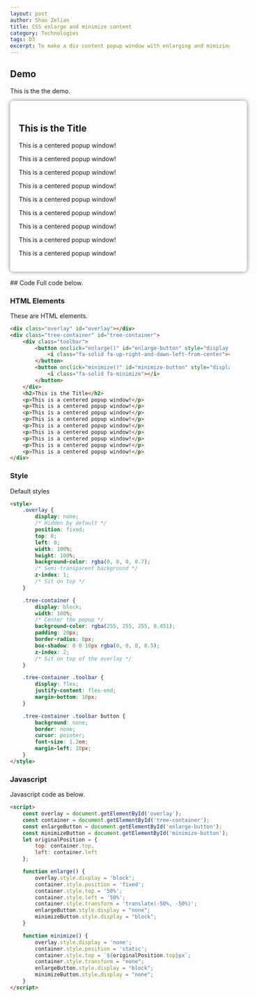 ```yaml
---
layout: post
author: Shao Zelian
title: CSS enlarge and minimize content
category: Technologies
tags: D3
excerpt: To make a div content popup window with enlarging and mimizing functions.
---
```


<style>
    .overlay {
        display: none;
        /* Hidden by default */
        position: fixed;
        top: 0;
        left: 0;
        width: 100%;
        height: 100%;
        background-color: rgba(0, 0, 0, 0.7);
        /* Semi-transparent background */
        z-index: 1;
        /* Sit on top */
    }

    .tree-container {
        display: block;
        width: 100%;
        /* Center the popup */
        background-color: rgba(255, 255, 255, 0.451);
        padding: 20px;
        border-radius: 8px;
        box-shadow: 0 0 10px rgba(0, 0, 0, 0.5);
        z-index: 2;
        /* Sit on top of the overlay */
    }

    .tree-container .toolbar {
        display: flex;
        justify-content: flex-end;
        margin-bottom: 10px;
    }

    .tree-container .toolbar button {
        background: none;
        border: none;
        cursor: pointer;
        font-size: 1.2em;
        margin-left: 10px;
    }
</style>

## Demo
This is the the demo.

<div class="overlay" id="overlay"></div>
<div class="tree-container" id="tree-container">
    <div class="toolbar">
        <button onclick="enlarge()" id="enlarge-button" style="display: block;">
            <i class="fa-solid fa-up-right-and-down-left-from-center"></i>
        </button>
        <button onclick="minimize()" id="minimize-button" style="display: none;">
            <i class="fa-solid fa-minimize"></i>
        </button>
    </div>
    <h2>This is the Title</h2>
    <p>This is a centered popup window!</p>
    <p>This is a centered popup window!</p>
    <p>This is a centered popup window!</p>
    <p>This is a centered popup window!</p>
    <p>This is a centered popup window!</p>
    <p>This is a centered popup window!</p>
    <p>This is a centered popup window!</p>
    <p>This is a centered popup window!</p>
    <p>This is a centered popup window!</p>
</div>

<script>
    const overlay = document.getElementById('overlay');
    const container = document.getElementById('tree-container');
    const enlargeButton = document.getElementById('enlarge-button');
    const minimizeButton = document.getElementById('minimize-button');
    let originalPosition = {
        top: container.top,
        left: container.left
    };

    function enlarge() {
        overlay.style.display = 'block';
        container.style.position = 'fixed';
        container.style.top = '50%';
        container.style.left = '50%';
        container.style.transform = 'translate(-50%, -50%)';
        enlargeButton.style.display = "none";
        minimizeButton.style.display = "block";
    }

    function minimize() {
        overlay.style.display = 'none';
        container.style.position = 'static';
        container.style.top = `${originalPosition.top}px`;
        container.style.transform = "none";
        enlargeButton.style.display = "block";
        minimizeButton.style.display = "none";
    } 
</script>
<br/>
## Code
Full code below.

### HTML Elements

These are HTML elements.

```html
<div class="overlay" id="overlay"></div>
<div class="tree-container" id="tree-container">
    <div class="toolbar">
        <button onclick="enlarge()" id="enlarge-button" style="display: block;">
            <i class="fa-solid fa-up-right-and-down-left-from-center"></i>
        </button>
        <button onclick="minimize()" id="minimize-button" style="display: none;">
            <i class="fa-solid fa-minimize"></i>
        </button>
    </div>
    <h2>This is the Title</h2>
    <p>This is a centered popup window!</p>
    <p>This is a centered popup window!</p>
    <p>This is a centered popup window!</p>
    <p>This is a centered popup window!</p>
    <p>This is a centered popup window!</p>
    <p>This is a centered popup window!</p>
    <p>This is a centered popup window!</p>
    <p>This is a centered popup window!</p>
    <p>This is a centered popup window!</p>
</div>
```

### Style
Default styles

```html
<style>
    .overlay {
        display: none;
        /* Hidden by default */
        position: fixed;
        top: 0;
        left: 0;
        width: 100%;
        height: 100%;
        background-color: rgba(0, 0, 0, 0.7);
        /* Semi-transparent background */
        z-index: 1;
        /* Sit on top */
    }

    .tree-container {
        display: block;
        width: 100%;
        /* Center the popup */
        background-color: rgba(255, 255, 255, 0.451);
        padding: 20px;
        border-radius: 8px;
        box-shadow: 0 0 10px rgba(0, 0, 0, 0.5);
        z-index: 2;
        /* Sit on top of the overlay */
    }

    .tree-container .toolbar {
        display: flex;
        justify-content: flex-end;
        margin-bottom: 10px;
    }

    .tree-container .toolbar button {
        background: none;
        border: none;
        cursor: pointer;
        font-size: 1.2em;
        margin-left: 10px;
    }
</style>
```

### Javascript
Javascript code as below.
```html
<script>
    const overlay = document.getElementById('overlay');
    const container = document.getElementById('tree-container');
    const enlargeButton = document.getElementById('enlarge-button');
    const minimizeButton = document.getElementById('minimize-button');
    let originalPosition = {
        top: container.top,
        left: container.left
    };

    function enlarge() {
        overlay.style.display = 'block';
        container.style.position = 'fixed';
        container.style.top = '50%';
        container.style.left = '50%';
        container.style.transform = 'translate(-50%, -50%)';
        enlargeButton.style.display = "none";
        minimizeButton.style.display = "block";
    }

    function minimize() {
        overlay.style.display = 'none';
        container.style.position = 'static';
        container.style.top = `${originalPosition.top}px`;
        container.style.transform = "none";
        enlargeButton.style.display = "block";
        minimizeButton.style.display = "none";
    } 
</script>
```